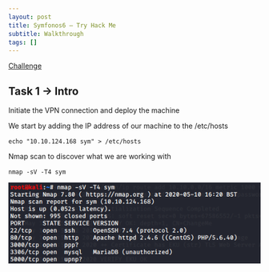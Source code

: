 ```yaml
---
layout: post
title: Symfonos6 – Try Hack Me
subtitle: Walkthrough
tags: []
---
```


[Challenge](https://tryhackme.com/room/symfonos6)

## Task 1 -> Intro

Initiate the VPN connection and deploy the machine

We start by adding the IP address of our machine to the /etc/hosts

~~~
echo "10.10.124.168 sym" > /etc/hosts
~~~


Nmap scan to discover what we are working with

~~~
nmap -sV -T4 sym
~~~

![nmap](/img/2020-05-09-Sym/nmap.png)